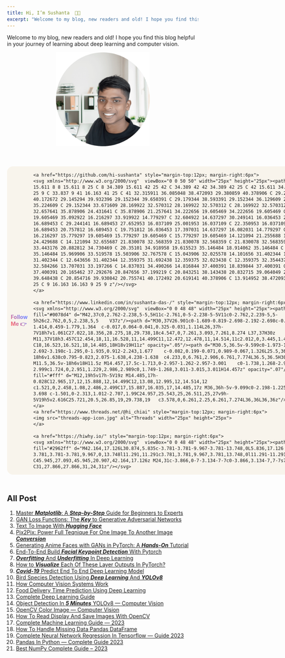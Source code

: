 ```yaml
---
title: Hi, I’m Sushanta  👋🏻
excerpt: "Welcome to my blog, new readers and old! I hope you find this blog helpful in your journey of learning about deep learning and computer vision."
---
```


Welcome to my blog, new readers and old! I hope you find this blog helpful in your journey of learning about deep learning and computer vision.

<div align = "center" style="margin-right: 5px; margin-left:5px; margin-top:10px; margin-bottom:10px;">
    <img src="chi2.png" class = "center" width="50%" height="50%"/>
</div>

<div class="social-icon" style="margin-right:10px; margin-top:50px; margin-bottom:50px;  display: flex; align-items: center; background:#F8F4EC;  border-radius:16px; width: fit-content;"> 
    <h3 style=" font-size:14px; margin-left:10px; margin-right:15px; background-color: red;
    background-image: linear-gradient(45deg, #F56772 20%, #7280FF 80%);
    background-size: 100%;
    background-repeat: repeat;
    -webkit-background-clip: text;
    -webkit-text-fill-color: transparent;
    -moz-background-clip: text;
    -moz-text-fill-color: transparent ">
    <strong>Follow Me  👉 </strong> </h3>

    <a href="https://github.com/hi-sushanta" style="margin-top:12px; margin-right:6px">
    <svg xmlns="http://www.w3.org/2000/svg"  viewBox="0 0 50 50" width="25px" height="25px"><path d="M 25 8 C 15.611 8 8 15.611 8 25 C 8 34.389 15.611 42 25 42 C 34.389 42 42 34.389 42 25 C 42 15.611 34.389 8 25 8 z M 25 9 C 33.837 9 41 16.163 41 25 C 41 32.315911 36.085048 38.472093 29.380859 40.378906 C 29.244571 40.172672 29.145294 39.932396 29.152344 39.650391 C 29.179344 38.593391 29.152344 36.129609 29.152344 35.224609 C 29.152344 33.671609 28.169922 32.570312 28.169922 32.570312 C 28.169922 32.570312 35.878906 32.657641 35.878906 24.431641 C 35.878906 21.257641 34.222656 19.605469 34.222656 19.605469 C 34.222656 19.605469 35.092922 16.216297 33.919922 14.779297 C 32.604922 14.637297 30.249141 16.036453 29.244141 16.689453 C 29.244141 16.689453 27.652953 16.037109 25.001953 16.037109 C 22.350953 16.037109 20.757812 16.689453 20.757812 16.689453 C 19.751812 16.036453 17.397031 14.637297 16.082031 14.779297 C 14.909031 16.216297 15.779297 19.605469 15.779297 19.605469 C 15.779297 19.605469 14.121094 21.255688 14.121094 24.429688 C 14.121094 32.655687 21.830078 32.568359 21.830078 32.568359 C 21.830078 32.568359 21.05381 33.443176 20.882812 34.730469 C 20.35101 34.918958 19.615523 35.146484 18.914062 35.146484 C 17.241063 35.146484 15.969906 33.519578 15.503906 32.767578 C 15.043906 32.025578 14.101656 31.402344 13.222656 31.402344 C 12.643656 31.402344 12.359375 31.692438 12.359375 32.023438 C 12.359375 32.354437 13.171031 32.584266 13.707031 33.197266 C 14.837031 34.490266 14.816844 37.400391 18.839844 37.400391 C 19.314 37.400391 20.165462 37.292676 20.847656 37.199219 C 20.843251 38.143438 20.832715 39.064049 20.847656 39.648438 C 20.854716 39.930842 20.755741 40.172492 20.619141 40.378906 C 13.914952 38.472093 9 32.315911 9 25 C 9 16.163 16.163 9 25 9 z"/></svg>
    </a>

    <a href="https://www.linkedin.com/in/sushanta-das-/" style="margin-top:12px; margin-right:6px">
    <svg xmlns="http://www.w3.org/2000/svg"  viewBox="0 0 48 48" width="25px" height="25px"><path fill="#0078d4" d="M42,37c0,2.762-2.238,5-5,5H11c-2.761,0-5-2.238-5-5V11c0-2.762,2.239-5,5-5h26c2.762,0,5,2.238,5,5	V37z"/><path d="M30,37V26.901c0-1.689-0.819-2.698-2.192-2.698c-0.815,0-1.414,0.459-1.779,1.364	c-0.017,0.064-0.041,0.325-0.031,1.114L26,37h-7V18h7v1.061C27.022,18.356,28.275,18,29.738,18c4.547,0,7.261,3.093,7.261,8.274	L37,37H30z M11,37V18h3.457C12.454,18,11,16.528,11,14.499C11,12.472,12.478,11,14.514,11c2.012,0,3.445,1.431,3.486,3.479	C18,16.523,16.521,18,14.485,18H18v19H11z" opacity=".05"/><path d="M30.5,36.5v-9.599c0-1.973-1.031-3.198-2.692-3.198c-1.295,0-1.935,0.912-2.243,1.677	c-0.082,0.199-0.071,0.989-0.067,1.326L25.5,36.5h-6v-18h6v1.638c0.795-0.823,2.075-1.638,4.238-1.638	c4.233,0,6.761,2.906,6.761,7.774L36.5,36.5H30.5z M11.5,36.5v-18h6v18H11.5z M14.457,17.5c-1.713,0-2.957-1.262-2.957-3.001	c0-1.738,1.268-2.999,3.014-2.999c1.724,0,2.951,1.229,2.986,2.989c0,1.749-1.268,3.011-3.015,3.011H14.457z" opacity=".07"/><path fill="#fff" d="M12,19h5v17h-5V19z M14.485,17h-0.028C12.965,17,12,15.888,12,14.499C12,13.08,12.995,12,14.514,12	c1.521,0,2.458,1.08,2.486,2.499C17,15.887,16.035,17,14.485,17z M36,36h-5v-9.099c0-2.198-1.225-3.698-3.192-3.698	c-1.501,0-2.313,1.012-2.707,1.99C24.957,25.543,25,26.511,25,27v9h-5V19h5v2.616C25.721,20.5,26.85,19,29.738,19	c3.578,0,6.261,2.25,6.261,7.274L36,36L36,36z"/></svg>
    </a>
    <a href="https://www.threads.net/@hi_chiai" style="margin-top:12px; margin-right:6px">
    <img src="threads-app-icon.jpg" alt="Threads" width="25px" height="25px">
    </a>
  
    <a href="https://hiwhy.io/" style="margin-top:12px; margin-right:6px">
    <svg xmlns="http://www.w3.org/2000/svg"  viewBox="0 0 48 48" width="25px" height="25px"><path fill="#2962ff" d="M42.164,17.126L30.874,5.835c-3.781-3.781-9.967-3.781-13.748,0L5.836,17.126	c-3.781,3.781-3.781,9.967,0,13.748l11.291,11.291c3.781,3.781,9.967,3.781,13.748,0l11.291-11.291	C45.945,27.093,45.945,20.907,42.164,17.126z M24,31c-3.866,0-7-3.134-7-7c0-3.866,3.134-7,7-7s7,3.134,7,7	C31,27.866,27.866,31,24,31z"/></svg>
  </a>
</div>

## All Post

1. [Master ***Matplotlib***: A ***Step-by-Step*** Guide for Beginners to Experts](https://hiwhy.io/matplotlib-complete-guide)
2. [GAN Loss Functions: The ***Key*** to Generative Adversarial Networks](https://hiwhy.io/gan-loss-functions-the-key-to-generative-adversarial-networks)
3. [Text To Image With ***Hugging Face***](https://hiwhy.io/text-to-image-with-hugging-face)
4. [Pix2Pix: Power Full Teqnique For One Image To Another Image ***Conversion***](https://hiwhy.io/pix2pix-power-full-teqnique-for-one-image-to-another-image-conversion)
5. [Generating Anime Faces with GANs in PyTorch: A ***Hands-On*** Tutorial](https://hiwhy.io/generating-anime-faces-gan)
6. [End-To-End Build ***Facial Keypoint Detection*** With Pytorch](https://hiwhy.io/facial-keypoint-detection-with-pytorch)
7. [***Overfitting*** And ***Underfitting*** In Deep Learning](https://hiwhy.io/overfitting-and-underfitting)
8. [How to ***Visualize*** Each Of These Layer Outputs In PyTorch?](https://hiwhy.io/how-to-visualize-each-of-these-layer-outputs-in-pytorch)
9. [***Covid-19*** Predict End To End Deep Learning Model](https://hiwhy.io/covid-19-deep-learning-model)
10. [Bird Species Detection Using ***Deep Learning*** And ***YOLOv8***](https://hiwhy.io/bird-species-detection-using-deep-learning-and-yolov8)
11. [How Computer Vision Systems Work](https://hiwhy.io/computer-vision-systems-work)
12. [Food Delivery Time Prediction Using Deep Learning](https://hiwhy.io/food-delivery-time-prediction-using-deep-learning)
13. [Complete Deep Learning Guide](https://hiwhy.io/complete-deep-learning-guide)
14. [Object Detection In ***5 Minutes*** YOLOv8 — Computer Vision](https://hiwhy.io/object-detection-in-5-minutes-yolov8-computer-vision)
15. [OpenCV Color Image — Computer Vision](https://hiwhy.io/opencv-color-image)
16. [How To Read Display And Save Images With OpenCV](https://hiwhy.io/read-display-and-save-images-with-opencv)
17. [Complete Machine Learning Guide — 2023](https://hiwhy.io/complete-machine-learning-guide)
18. [How To Handle Missing Data Pandas DataFrame](https://hiwhy.io/how-to-handle-missing-data-pandas-dataframe)
19. [Complete Neural Network Regression In Tensorflow — Guide 2023](https://hiwhy.io/neural-network-regression-in-tensorflow-guide)
20. [Pandas In Python — Complete Guide 2023](https://hiwhy.io/pandas-in-python-complete-guide)
21. [Best NumPy Complete Guide – 2023](https://hiwhy.io/numpy-complete-guide)
